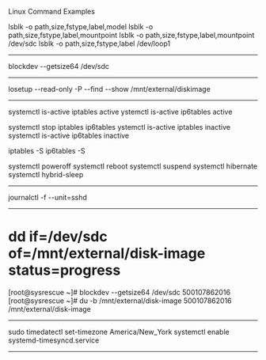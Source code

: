 Linux Command Examples

lsblk -o path,size,fstype,label,model
lsblk -o path,size,fstype,label,mountpoint
lsblk -o path,size,fstype,label,mountpoint /dev/sdc
lsblk -o path,size,fstype,label /dev/loop1
*************************************
blockdev --getsize64 /dev/sdc
*************************************
losetup --read-only -P --find --show /mnt/external/diskimage
*************************************
systemctl is-active iptables
active
ystemctl is-active ip6tables
active

systemctl stop iptables ip6tables
ystemctl is-active iptables
inactive
systemctl is-active ip6tables
inactive

iptables -S
ip6tables -S

systemctl poweroff
systemctl reboot
systemctl suspend
systemctl hibernate
systemctl hybrid-sleep
*************************************
journalctl -f --unit=sshd
*************************************
# dd if=/dev/sdc of=/mnt/external/disk-image status=progress
[root@sysrescue ~]# blockdev --getsize64 /dev/sdc
500107862016
[root@sysrescue ~]# du -b /mnt/external/disk-image
500107862016 /mnt/external/disk-image
*************************************
sudo timedatectl set-timezone America/New_York
systemctl enable systemd-timesyncd.service
*************************************
